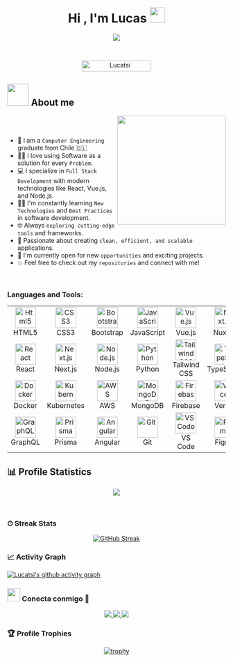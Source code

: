 <h1 align="center">Hi , I'm Lucas <img src="https://media.giphy.com/media/hvRJCLFzcasrR4ia7z/giphy.gif" width="35"></h1>
<p align="center">
  <a href="https://github.com/DenverCoder1/readme-typing-svg"><img src="https://readme-typing-svg.herokuapp.com?font=Time+New+Roman&color=%23C8BE25&size=25&center=true&vCenter=true&width=600&height=100&lines=Full+Stack+Developer;Software+Engineer;Computer+Science+Graduate;Frontend+%26+Backend+Specialist;Always+learning+new+technologies;Passionate+about+Clean+Code;From+Chile+🇨🇱"></a>
</p>
<br>
<p align="center"> 
	<img src="https://komarev.com/ghpvc/?username=Lucatsi&label=Profile%20views&color=0047AB&style=plastic?" alt="Lucatsi" height=25px, width=160px/> 
</p>
	
## <picture><img src = "https://github.com/7oSkaaa/7oSkaaa/blob/main/Images/about_me.gif?raw=true" width = 50px></picture> About me
<picture> <img align="right" src="https://github.com/7oSkaaa/7oSkaaa/blob/main/Images/Right_Side.gif?raw=true" width = 250px></picture>
<br><br>
- :school: I am a `Computer Engineering` graduate from Chile 🇨🇱
- :technologist: I love using Software as a solution for every `Problem`.
- :computer: I specialize in `Full Stack Development` with modern technologies like React, Vue.js, and Node.js.
- :student: I'm constantly learning `New Technologies` and `Best Practices` in software development.
- :nerd_face: Always `exploring cutting-edge tools` and frameworks.
- :rocket: Passionate about creating `clean, efficient, and scalable` applications.
- :thinking: I'm currently open for new `opportunities` and exciting projects.
- :boom: Feel free to check out my `repositories` and connect with me!
<br>

### Languages and Tools:

<table align="center">
  <tr>
    <td align="center" width="96">
      <a href="#html5">
        <img src="https://cdn.jsdelivr.net/gh/devicons/devicon/icons/html5/html5-original.svg" width="48" height="48" alt="Html5" />
      </a>
      <br>HTML5
    </td>
    <td align="center" width="96">
      <a href="#css3">
        <img src="https://cdn.jsdelivr.net/gh/devicons/devicon/icons/css3/css3-original.svg" width="48" height="48" alt="CSS3" />
      </a>
      <br>CSS3
    </td>
    <td align="center" width="96">
      <a href="#bootstrap">
        <img src="https://cdn.jsdelivr.net/gh/devicons/devicon/icons/bootstrap/bootstrap-original.svg" width="48" height="48" alt="Bootstrap" />
      </a>
      <br>Bootstrap
    </td>
    <td align="center" width="96">
      <a href="#js">
        <img src="https://cdn.jsdelivr.net/gh/devicons/devicon/icons/javascript/javascript-original.svg" width="48" height="48" alt="JavaScript" />
      </a>
      <br>JavaScript
    </td>
    <td align="center" width="96">
      <a href="#vuejs">
        <img src="https://cdn.jsdelivr.net/gh/devicons/devicon/icons/vuejs/vuejs-original.svg" width="48" height="48" alt="Vue.js" />
      </a>
      <br>Vue.js
    </td>
    <td align="center" width="96">
      <a href="#nuxtjs">
        <img src="https://cdn.jsdelivr.net/gh/devicons/devicon/icons/nuxtjs/nuxtjs-original.svg" width="48" height="48" alt="Nuxt.js" />
      </a>
      <br>Nuxt.js
    </td>
  </tr>

  <tr>
    <td align="center" width="96">
      <a href="#react">
        <img src="https://cdn.jsdelivr.net/gh/devicons/devicon/icons/react/react-original.svg" width="48" height="48" alt="React" />
      </a>
      <br>React
    </td>
    <td align="center" width="96">
      <a href="#nextjs">
        <img src="https://cdn.jsdelivr.net/gh/devicons/devicon/icons/nextjs/nextjs-original.svg" width="48" height="48" alt="Next.js" />
      </a>
      <br>Next.js
    </td>
    <td align="center" width="96">
      <a href="#nodejs">
        <img src="https://cdn.jsdelivr.net/gh/devicons/devicon/icons/nodejs/nodejs-original.svg" width="48" height="48" alt="Node.js" />
      </a>
      <br>Node.js
    </td>
    <td align="center" width="96">
      <a href="#python">
        <img src="https://cdn.jsdelivr.net/gh/devicons/devicon/icons/python/python-original.svg" width="48" height="48" alt="Python" />
      </a>
      <br>Python
    </td>
    <td align="center" width="96">
      <a href="#tailwindcss">
        <img src="https://www.vectorlogo.zone/logos/tailwindcss/tailwindcss-icon.svg" width="48" height="48" alt="Tailwind CSS" />
      </a>
      <br>Tailwind CSS
    </td>
    <td align="center" width="96">
      <a href="#typescript">
        <img src="https://cdn.jsdelivr.net/gh/devicons/devicon/icons/typescript/typescript-original.svg" width="48" height="48" alt="TypeScript" />
      </a>
      <br>TypeScript
    </td>
  </tr>

  <tr>
    <td align="center" width="96">
      <a href="#docker">
        <img src="https://cdn.jsdelivr.net/gh/devicons/devicon/icons/docker/docker-original.svg" width="48" height="48" alt="Docker" />
      </a>
      <br>Docker
    </td>
    <td align="center" width="96">
      <a href="#kubernetes">
        <img src="https://cdn.jsdelivr.net/gh/devicons/devicon/icons/kubernetes/kubernetes-plain.svg" width="48" height="48" alt="Kubernetes" />
      </a>
      <br>Kubernetes
    </td>
    <td align="center" width="96">
      <a href="#aws">
        <img src="https://upload.wikimedia.org/wikipedia/commons/9/93/Amazon_Web_Services_Logo.svg" width="48" height="48" alt="AWS" />
      </a>
      <br>AWS
    </td>
    <td align="center" width="96">
      <a href="#mongodb">
        <img src="https://cdn.jsdelivr.net/gh/devicons/devicon/icons/mongodb/mongodb-original.svg" width="48" height="48" alt="MongoDB" />
      </a>
      <br>MongoDB
    </td>
    <td align="center" width="96">
      <a href="#firebase">
        <img src="https://cdn.jsdelivr.net/gh/devicons/devicon/icons/firebase/firebase-plain.svg" width="48" height="48" alt="Firebase" />
      </a>
      <br>Firebase
    </td>
    <td align="center" width="96">
      <a href="#vercel">
        <img src="https://assets.vercel.com/image/upload/v1607554385/repositories/vercel/logo.png" width="48" height="48" alt="Vercel" />
      </a>
      <br>Vercel
    </td>
  </tr>

  <tr>
    <td align="center" width="96">
      <a href="#graphql">
        <img src="https://cdn.jsdelivr.net/gh/devicons/devicon/icons/graphql/graphql-plain.svg" width="48" height="48" alt="GraphQL" />
      </a>
      <br>GraphQL
    </td>
    <td align="center" width="96">
      <a href="#prisma">
        <img src="https://cdn.worldvectorlogo.com/logos/prisma-2.svg" width="48" height="48" alt="Prisma" />
      </a>
      <br>Prisma
    </td>
    <td align="center" width="96">
      <a href="#angular">
        <img src="https://cdn.jsdelivr.net/gh/devicons/devicon/icons/angularjs/angularjs-original.svg" width="48" height="48" alt="Angular" />
      </a>
      <br>Angular
    </td>
    <td align="center" width="96">
      <a href="#git">
        <img src="https://cdn.jsdelivr.net/gh/devicons/devicon/icons/git/git-original.svg" width="48" height="48" alt="Git" />
      </a>
      <br>Git
    </td>
    <td align="center" width="96">
      <a href="#vscode">
        <img src="https://cdn.jsdelivr.net/gh/devicons/devicon/icons/vscode/vscode-original.svg" width="48" height="48" alt="VS Code" />
      </a>
      <br>VS Code
    </td>
    <td align="center" width="96">
      <a href="#figma">
        <img src="https://cdn.jsdelivr.net/gh/devicons/devicon/icons/figma/figma-original.svg" width="48" height="48" alt="Figma" />
      </a>
      <br>Figma
    </td>
  </tr>
</table>


## 📊 Profile Statistics
<div align=center>

![](https://github-readme-stats.vercel.app/api?username=Lucatsi&theme=algolia&show_icons=true&count_private=true&bg_color=1e2b3c&border_color=B2E0FF&icon_color=95ccff&border_radius=20&include_all_commits=true&rank_icon=percentile)

<br>
</div>
 
### ⏱ Streak Stats
 
<div align=center>
  
[![GitHub Streak](http://github-readme-streak-stats.herokuapp.com?user=Lucatsi&theme=dracula&background=1E2B3C&border=B2E0FF&stroke=000439&ring=95CCFF&fire=95CCFF&currStreakNum=95CCFF&sideNums=95CCFF&currStreakLabel=95CCFF&sideLabels=95CCFF&dates=FFFFFF)](https://git.io/streak-stats)

</div>
 
### 📈 Activity Graph
 
[![Lucatsi's github activity graph](https://github-readme-activity-graph.vercel.app/graph?username=Lucatsi&theme=react-dark)](https://github.com/ashutosh00710/github-readme-activity-graph)


### <img src="https://media.giphy.com/media/iY8CRBdQXODJSCERIr/giphy.gif" width="30" height="30"> Conecta conmigo 🤝

<p align="center">
<a href="https://www.linkedin.com/in/lucas-ram%C3%ADrez-a47865275/" target="_blank">
<img src="https://img.icons8.com/doodle/40/000000/linkedin--v2.png">
</a>
<a href="https://github.com/Lucatsi" target="_blank">
<img src="https://img.icons8.com/doodle/40/000000/github--v1.png">
</a>
<a href="https://instagram.com/_lucaso.o" target="_blank">
<img src="https://img.icons8.com/doodle/40/000000/instagram-new--v2.png">
</a>
</p>

 
### 🏆 Profile Trophies
<div align=center>
 
[![trophy](https://github-profile-trophy.vercel.app/?username=Lucatsi&theme=onedark&title=-Reviews&no-frame=true&margin-w=4&margin-h=4)](https://github.com/ryo-ma/github-profile-trophy)
  
</div>
